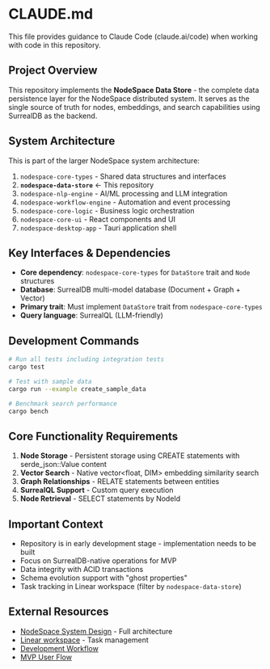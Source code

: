 # CLAUDE.md

This file provides guidance to Claude Code (claude.ai/code) when working with code in this repository.

## Project Overview

This repository implements the **NodeSpace Data Store** - the complete data persistence layer for the NodeSpace distributed system. It serves as the single source of truth for nodes, embeddings, and search capabilities using SurrealDB as the backend.

## System Architecture

This is part of the larger NodeSpace system architecture:
1. `nodespace-core-types` - Shared data structures and interfaces
2. **`nodespace-data-store`** ← This repository
3. `nodespace-nlp-engine` - AI/ML processing and LLM integration
4. `nodespace-workflow-engine` - Automation and event processing
5. `nodespace-core-logic` - Business logic orchestration
6. `nodespace-core-ui` - React components and UI
7. `nodespace-desktop-app` - Tauri application shell

## Key Interfaces & Dependencies

- **Core dependency**: `nodespace-core-types` for `DataStore` trait and `Node` structures
- **Database**: SurrealDB multi-model database (Document + Graph + Vector)
- **Primary trait**: Must implement `DataStore` trait from `nodespace-core-types`
- **Query language**: SurrealQL (LLM-friendly)

## Development Commands

```bash
# Run all tests including integration tests
cargo test

# Test with sample data
cargo run --example create_sample_data

# Benchmark search performance
cargo bench
```

## Core Functionality Requirements

1. **Node Storage** - Persistent storage using CREATE statements with serde_json::Value content
2. **Vector Search** - Native vector<float, DIM> embedding similarity search
3. **Graph Relationships** - RELATE statements between entities
4. **SurrealQL Support** - Custom query execution
5. **Node Retrieval** - SELECT statements by NodeId

## Important Context

- Repository is in early development stage - implementation needs to be built
- Focus on SurrealDB-native operations for MVP
- Data integrity with ACID transactions
- Schema evolution support with "ghost properties"
- Task tracking in Linear workspace (filter by `nodespace-data-store`)

## External Resources

- [NodeSpace System Design](../nodespace-system-design/README.md) - Full architecture
- [Linear workspace](https://linear.app/nodespace) - Task management
- [Development Workflow](../nodespace-system-design/docs/development/workflow.md)
- [MVP User Flow](../nodespace-system-design/examples/mvp-user-flow.md)